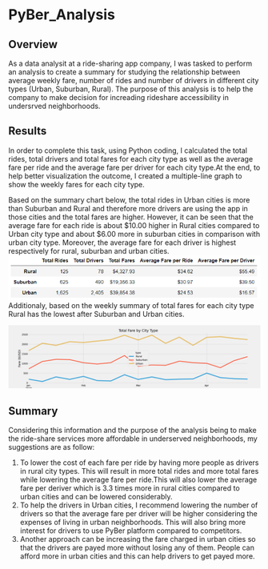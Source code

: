 # PyBer_Analysis

## Overview

As a data analysit at a ride-sharing app company, I was tasked to perform an analysis to create a summary for studying the relationship between average weekly fare, number of rides and number of drivers in different city types (Urban, Suburban, Rural). The purpose of this analysis is to help the company to make decision for increading rideshare accessibility in undersrved neighborhoods.

## Results
In order to complete this task, using Python coding, I calculated the total rides, total drivers and total fares for each city type as well as the average fare per ride and the average fare per driver for each city type.At the end, to help better visualization the outcome, I created a multiple-line graph to show the weekly fares for each city type.

Based on the summary chart below, the total rides in Urban cities is more than Suburban and Rural and therefore more drivers are using the app in those cities and the total fares are higher. However, it can be seen that the average fare for each ride is about $10.00 higher in Rural cities compared to Urban city type and about $6.00 more in suburban cities in comparison with urban city type. Moreover, the average fare for each driver is highest respectively for rural, suburban and urban cities. 
![](analysis/summary.png)
Additionaly, based on the weekly summary of total fares for each city type Rural has the lowest after Suburban and Urban cities. 

![](analysis/pyber_fare_summary.png)
## Summary
Considering this information and the purpose of the analysis being to make the ride-share services more affordable in underserved neighborhoods, my suggestions are as follow:
1) To lower the cost of each fare per ride by having more people as drivers in rural city types. This will result in more total rides and more total fares while lowering the average fare per ride.This will also lower the average fare per deriver which is 3.3 times more in rural cities compared to urban cities and can be lowered considerably.
2) To help the drivers in Urban cities, I recommend lowering the number of drivers so that the average fare per driver will be higher considering the expenses of living in urban neighborhoods. This will also bring more interest for drivers to use PyBer platform compared to competitors.
3) Another approach can be increasing the fare charged in urban cities so that the drivers are payed more without losing any of them. People can afford more in urban cities and this can help drivers to get payed more.
